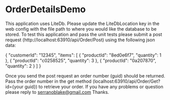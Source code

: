 # OrderDetailsDemo

This application uses LiteDb.
Please update the LiteDbLocation key in the web config with the file path to where you would like the database to be stored.
To test this application and pass the unit tests please submit a post request (http://localhost:63910/api/Order/Post) using the following json data:

{
"customerId": "12345",
"items": [
{
"productId": "8ed0e6f7",
"quantity": 1
},
{
"productId": "c0258525",
"quantity": 3
},
{
"productId": "0a207870",
"quantity": 2
}
]
}

Once you send the post request an order number (guid) should be returned. 
Pass the order number in the get method (localhost:63910/api/Order/Get?id={your guid}) to retrieve your order.
If you have any problems or question please reply to serranoblake@gmail.com Thanks.

